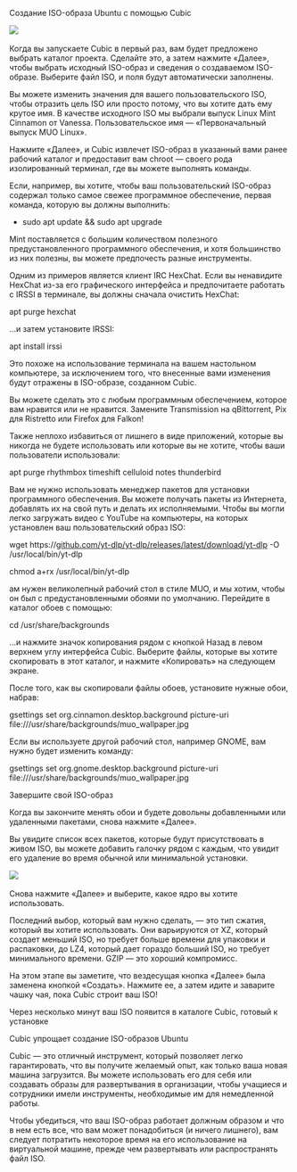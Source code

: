 Создание ISO-образа Ubuntu с помощью Cubic

![](\../image/Cubic/Cubic.png)

Когда вы запускаете Cubic в первый раз, вам будет предложено выбрать каталог проекта. Сделайте это, а затем нажмите «Далее», чтобы выбрать исходный ISO-образ и сведения о создаваемом ISO-образе. Выберите файл ISO, и поля будут автоматически заполнены.

Вы можете изменить значения для вашего пользовательского ISO, чтобы отразить цель ISO или просто потому, что вы хотите дать ему крутое имя. В качестве исходного ISO мы выбрали выпуск Linux Mint Cinnamon от Vanessa. Пользовательское имя — «Первоначальный выпуск MUO Linux».

Нажмите «Далее», и Cubic извлечет ISO-образ в указанный вами ранее рабочий каталог и предоставит вам chroot — своего рода изолированный терминал, где вы можете выполнять команды.

Если, например, вы хотите, чтобы ваш пользовательский ISO-образ содержал только самое свежее программное обеспечение, первая команда, которую вы должны выполнить:

- sudo apt update <span class="hljs-symbol">&</span><span class="hljs-symbol">&</span> sudo apt upgrade

Mint поставляется с большим количеством полезного предустановленного программного обеспечения, и хотя большинство из них полезны, вы можете предпочесть разные инструменты.

Одним из примеров является клиент IRC HexChat. Если вы ненавидите HexChat из-за его графического интерфейса и предпочитаете работать с IRSSI в терминале, вы должны сначала очистить HexChat:

apt <span class="hljs-keyword">purge</span> hexchat

…и затем установите IRSSI:

apt <span class="hljs-keyword">install</span> irssi

Это похоже на использование терминала на вашем настольном компьютере, за исключением того, что внесенные вами изменения будут отражены в ISO-образе, созданном Cubic.

Вы можете сделать это с любым программным обеспечением, которое вам нравится или не нравится. Замените Transmission на qBittorrent, Pix для Ristretto или Firefox для Falkon!

Также неплохо избавиться от лишнего в виде приложений, которые вы никогда не будете использовать или которые вы не хотите, чтобы ваши пользователи использовали:

apt <span class="hljs-keyword">purge</span> rhythmbox timeshift celluloid notes thunderbird

Вам не нужно использовать менеджер пакетов для установки программного обеспечения. Вы можете получать пакеты из Интернета, добавлять их на свой путь и делать их исполняемыми. Чтобы вы могли легко загружать видео с YouTube на компьютеры, на которых установлен ваш пользовательский образ ISO:

wget https:<span class="hljs-comment">//<a class="vglnk" href="http://github.com/yt-dlp/yt-dlp/releases/latest/download/yt-dlp" target="_blank" rel="nofollow noopener">github.com/yt-dlp/yt-dlp/releases/latest/download/yt-dlp</a> -O /usr/local/bin/yt-dlp</span>

chmod a+rx /usr/<span class="hljs-built_in">local</span>/bin/yt-dlp

ам нужен великолепный рабочий стол в стиле MUO, и мы хотим, чтобы он был с предустановленными обоями по умолчанию. Перейдите в каталог обоев с помощью:

<span class="hljs-built_in">cd</span> /usr/share/backgrounds

…и нажмите значок копирования рядом с кнопкой Назад в левом верхнем углу интерфейса Cubic. Выберите файлы, которые вы хотите скопировать в этот каталог, и нажмите «Копировать» на следующем экране.

После того, как вы скопировали файлы обоев, установите нужные обои, набрав:

gsettings <span class="hljs-keyword">set</span> org.cinnamon.desktop.background picture-uri <span class="hljs-keyword">file</span>:///usr/<span class="hljs-keyword">share</span>/backgrounds/muo_wallpaper.jpg

Если вы используете другой рабочий стол, например GNOME, вам нужно будет изменить команду:

gsettings <span class="hljs-keyword">set</span> org.gnome.desktop.background picture-uri <span class="hljs-keyword">file</span>:///usr/<span class="hljs-keyword">share</span>/backgrounds/muo_wallpaper.jpg

Завершите свой ISO-образ

Когда вы закончите менять обои и будете довольны добавленными или удаленными пакетами, снова нажмите «Далее».

Вы увидите список всех пакетов, которые будут присутствовать в живом ISO, вы можете добавить галочку рядом с каждым, что увидит его удаление во время обычной или минимальной установки.

![](\../image/Cubic/ISO.png)

Cнова нажмите «Далее» и выберите, какое ядро вы хотите использовать.

Последний выбор, который вам нужно сделать, — это тип сжатия, который вы хотите использовать. Они варьируются от XZ, который создает меньший ISO, но требует больше времени для упаковки и распаковки, до LZ4, который дает гораздо больший ISO, но требует минимального времени. GZIP — это хороший компромисс.

На этом этапе вы заметите, что вездесущая кнопка «Далее» была заменена кнопкой «Создать». Нажмите ее, а затем идите и заварите чашку чая, пока Cubic строит ваш ISO!

Через несколько минут ваш ISO появится в каталоге Cubic, готовый к установке

Cubic упрощает создание ISO-образов Ubuntu

Cubic — это отличный инструмент, который позволяет легко гарантировать, что вы получите желаемый опыт, как только ваша новая машина загрузится. Вы можете использовать его для себя или создавать образы для развертывания в организации, чтобы учащиеся и сотрудники имели инструменты, необходимые им для немедленной работы.

Чтобы убедиться, что ваш ISO-образ работает должным образом и что в нем есть все, что вам может понадобиться (и ничего лишнего), вам следует потратить некоторое время на его использование на виртуальной машине, прежде чем развертывать или распространять файл ISO.
